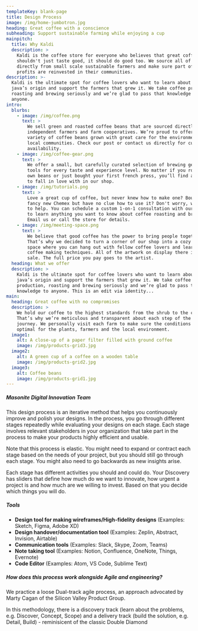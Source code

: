 ```yaml
---
templateKey: blank-page
title: Design Process
image: /img/home-jumbotron.jpg
heading: Great coffee with a conscience
subheading: Support sustainable farming while enjoying a cup
mainpitch:
  title: Why Kaldi
  description: >
    Kaldi is the coffee store for everyone who believes that great coffee
    shouldn't just taste good, it should do good too. We source all of our beans
    directly from small scale sustainable farmers and make sure part of the
    profits are reinvested in their communities.
description: >-
  Kaldi is the ultimate spot for coffee lovers who want to learn about their
  java’s origin and support the farmers that grew it. We take coffee production,
  roasting and brewing seriously and we’re glad to pass that knowledge to
  anyone.
intro:
  blurbs:
    - image: /img/coffee.png
      text: >
        We sell green and roasted coffee beans that are sourced directly from
        independent farmers and farm cooperatives. We’re proud to offer a
        variety of coffee beans grown with great care for the environment and
        local communities. Check our post or contact us directly for current
        availability.
    - image: /img/coffee-gear.png
      text: >
        We offer a small, but carefully curated selection of brewing gear and
        tools for every taste and experience level. No matter if you roast your
        own beans or just bought your first french press, you’ll find a gadget
        to fall in love with in our shop.
    - image: /img/tutorials.png
      text: >
        Love a great cup of coffee, but never knew how to make one? Bought a
        fancy new Chemex but have no clue how to use it? Don't worry, we’re here
        to help. You can schedule a custom 1-on-1 consultation with our baristas
        to learn anything you want to know about coffee roasting and brewing.
        Email us or call the store for details.
    - image: /img/meeting-space.png
      text: >
        We believe that good coffee has the power to bring people together.
        That’s why we decided to turn a corner of our shop into a cozy meeting
        space where you can hang out with fellow coffee lovers and learn about
        coffee making techniques. All of the artwork on display there is for
        sale. The full price you pay goes to the artist.
  heading: What we offer
  description: >
    Kaldi is the ultimate spot for coffee lovers who want to learn about their
    java’s origin and support the farmers that grew it. We take coffee
    production, roasting and brewing seriously and we’re glad to pass that
    knowledge to anyone. This is an edit via identity...
main:
  heading: Great coffee with no compromises
  description: >
    We hold our coffee to the highest standards from the shrub to the cup.
    That’s why we’re meticulous and transparent about each step of the coffee’s
    journey. We personally visit each farm to make sure the conditions are
    optimal for the plants, farmers and the local environment.
  image1:
    alt: A close-up of a paper filter filled with ground coffee
    image: /img/products-grid3.jpg
  image2:
    alt: A green cup of a coffee on a wooden table
    image: /img/products-grid2.jpg
  image3:
    alt: Coffee beans
    image: /img/products-grid1.jpg
---
```


##### Masonite Digital Innovation Team

This design process is an iterative method that helps you continuously improve and polish your designs. In the process, you go through different stages repeatedly while evaluating your designs on each stage. Each stage involves relevant stakeholders in your organization that take part in the process to make your products highly efficient and usable.

Note that this process is elastic. You might need to expand or contract each stage based on the needs of your project, but you should still go through each stage. You might also need to go backwards as new insights arise.

Each stage has different activities you should and could do. Your Discovery has sliders that define how much do we want to innovate, how urgent a project is and how much are we willing to invest. Based on that you decide which things you will do.

##### Tools

- **Design tool for making wireframes/High-fidelity designs** (Examples: Sketch, Figma, Adobe XD)
- **Design handover/documentation tool** (Examples: Zeplin, Abstract, Invision, Airtable)
- **Communication tools** (Examples: Slack, Skype, Zoom, Teams)
- **Note taking tool** (Examples: Notion, Confluence, OneNote, Things, Evernote)
- **Code Editor** (Examples: Atom, VS Code, Sublime Text)

##### How does this process work alongside Agile and engineering?

We practice a loose Dual-track agile process, an approach advocated by Marty Cagan of the Silicon Valley Product Group.

In this methodology, there is a discovery track (learn about the problems, e.g. Discover, Concept, Scope) and a delivery track (build the solution, e.g. Detail, Build) - reminisicent of the classic Double Diamond